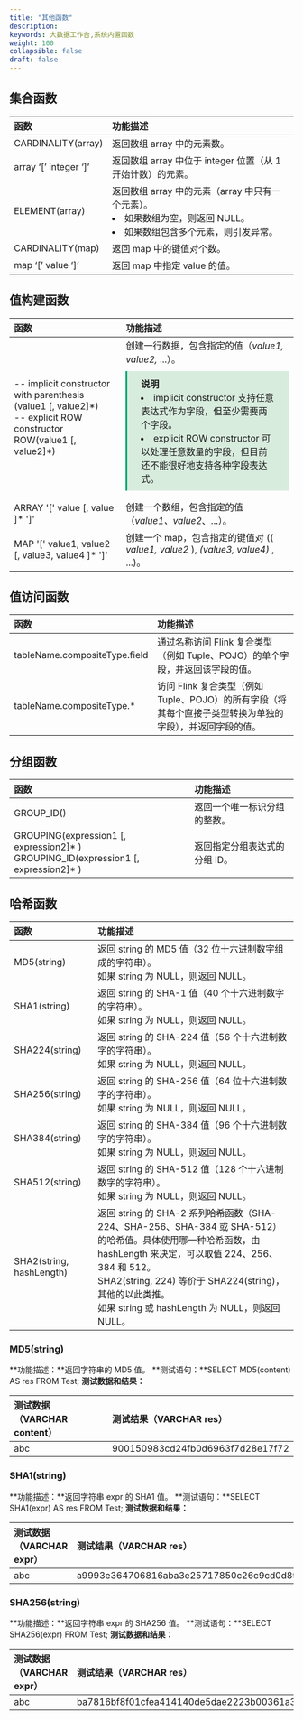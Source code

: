 ```yaml
---
title: "其他函数"
description:  
keywords: 大数据工作台,系统内置函数
weight: 100
collapsible: false
draft: false
---
```


## 集合函数

| 函数                    | 功能描述                                                         |
| :---------------------- | :----------------------------------------------------------- |
| CARDINALITY(array)    | 返回数组 array 中的元素数。                                       |
| array ‘[’ integer ‘]’ | 返回数组 array 中位于 integer 位置（从 1 开始计数）的元素。            |
| ELEMENT(array)       | 返回数组 array 中的元素（array 中只有一个元素）。<li>如果数组为空，则返回 NULL。<li>如果数组包含多个元素，则引发异常。 |
| CARDINALITY(map)      | 返回 map 中的键值对个数。                              |
| map ‘[’ value ‘]’     | 返回 map 中指定 value 的值。                  |

## 值构建函数

| 函数                                                         | 功能描述                                                         |
| :----------------------------------------------------------- | :----------------------------------------------------------- |
| -- implicit constructor with parenthesis (value1 [, value2]\*) <br>-- explicit ROW constructor ROW(value1 [, value2]*) | 创建一行数据，包含指定的值（*value1, value2,* ...）。<br><span style="display: block; background-color: #D8ECDE; padding: 10px 24px; margin: 10px 0; border-left: 3px solid #00a971;"><b>说明</b><li>implicit constructor 支持任意表达式作为字段，但至少需要两个字段。<li>explicit ROW constructor 可以处理任意数量的字段，但目前还不能很好地支持各种字段表达式。</span> |
| ARRAY '[' value [, value ]* ']'                              | 创建一个数组，包含指定的值（*value1、value2*、...）。        |
| MAP '[' value1, value2 [, value3, value4 ]* ']'              | 创建一个 map，包含指定的键值对 (( *value1, value2* ), *(value3, value4)* , ...)。 |

## 值访问函数

| 函数                          | 功能描述                                                         |
| :---------------------------- | :----------------------------------------------------------- |
| tableName.compositeType.field | 通过名称访问 Flink 复合类型（例如 Tuple、POJO）的单个字段，并返回该字段的值。 |
| tableName.compositeType.*     | 访问 Flink 复合类型（例如 Tuple、POJO）的所有字段（将其每个直接子类型转换为单独的字段），并返回字段的值。 |

## 分组函数

| 函数                                                         | 功能描述                          |
| :----------------------------------------------------------- | :---------------------------- |
| GROUP_ID()                                                   | 返回一个唯一标识分组的整数。  |
| GROUPING(expression1 [, expression2]* )<br>GROUPING_ID(expression1 [, expression2]* ) | 返回指定分组表达式的分组 ID。 |

## 哈希函数

| 函数                   | 功能描述                                                         |
| :------------------------- | :----------------------------------------------------------- |
| MD5(string)              | 返回 string 的 MD5 值（32 位十六进制数字组成的字符串）。<br>如果 string 为 NULL，则返回 NULL。 |
| SHA1(string)             | 返回 string 的 SHA-1 值（40 个十六进制数字的字符串）。<br/>如果 string 为 NULL，则返回 NULL。 |
| SHA224(string)           | 返回 string 的 SHA-224 值（56 个十六进制数字的字符串）。<br/>如果 string 为 NULL，则返回 NULL。 |
| SHA256(string)           | 返回 string 的 SHA-256 值（64 位十六进制数字的字符串）。<br/>如果 string 为 NULL，则返回 NULL。 |
| SHA384(string)           | 返回 string 的 SHA-384 值（96 个十六进制数字的字符串）。<br/>如果 string 为 NULL，则返回 NULL。 |
| SHA512(string)           | 返回 string 的 SHA-512 值（128 个十六进制数字的字符串）。<br/>如果 string 为 NULL，则返回 NULL。 |
| SHA2(string, hashLength) | 返回 string 的 SHA-2 系列哈希函数（SHA-224、SHA-256、SHA-384 或 SHA-512）的哈希值。具体使用哪一种哈希函数，由 hashLength 来决定，可以取值 224、256、384 和 512。<br>SHA2(string, 224) 等价于 SHA224(string)，其他的以此类推。<br>如果 string 或 hashLength 为 NULL，则返回 NULL。 |

### MD5(string)

**功能描述：**返回字符串的 MD5 值。
**测试语句：**SELECT MD5(content) AS res FROM Test;
**测试数据和结果：**

| 测试数据（VARCHAR content） | 测试结果（VARCHAR res）          |
| :-------------------------- | :------------------------------- |
| abc                         | 900150983cd24fb0d6963f7d28e17f72 |

### SHA1(string)

**功能描述：**返回字符串 expr 的 SHA1 值。
**测试语句：**SELECT SHA1(expr) AS res FROM Test;
**测试数据和结果：**

| 测试数据（VARCHAR expr） | 测试结果（VARCHAR res）                  |
| :----------------------- | :--------------------------------------- |
| abc                      | a9993e364706816aba3e25717850c26c9cd0d89d |

### SHA256(string)

**功能描述：**返回字符串 expr 的 SHA256 值。
**测试语句：**SELECT SHA256(expr) FROM Test;
**测试数据和结果：**

| 测试数据（VARCHAR expr） | 测试结果（VARCHAR res）                                      |
| :----------------------- | :----------------------------------------------------------- |
| abc                      | ba7816bf8f01cfea414140de5dae2223b00361a396177a9cb410ff61f20015ad |

